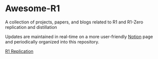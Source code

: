 # Awesome-R1
A collection of projects, papers, and blogs related to R1 and R1-Zero replication and distillation

Updates are maintained in real-time on a more user-friendly [Notion](https://marsh-lift-4ea.notion.site/Awesome-R1-193f7afaa66b802f98c7e868c76c1d78) page and periodically organized into this repository.

[R1 Replication](./r1-projects.png)
